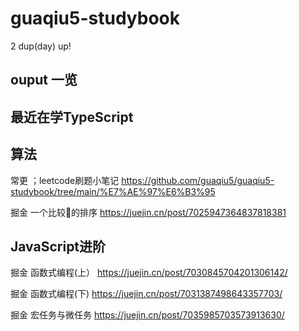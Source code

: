 # guaqiu5-studybook
2 dup(day) up!
## ouput 一览

## 最近在学TypeScript

## 算法
常更 ；leetcode刷题小笔记 https://github.com/guaqiu5/guaqiu5-studybook/tree/main/%E7%AE%97%E6%B3%95

掘金 一个比较🐂的排序  https://juejin.cn/post/7025947364837818381

## JavaScript进阶

掘金 函数式编程(上） https://juejin.cn/post/7030845704201306142/

掘金 函数式编程(下)  https://juejin.cn/post/7031387498643357703/

掘金 宏任务与微任务  https://juejin.cn/post/7035985703573913630/
